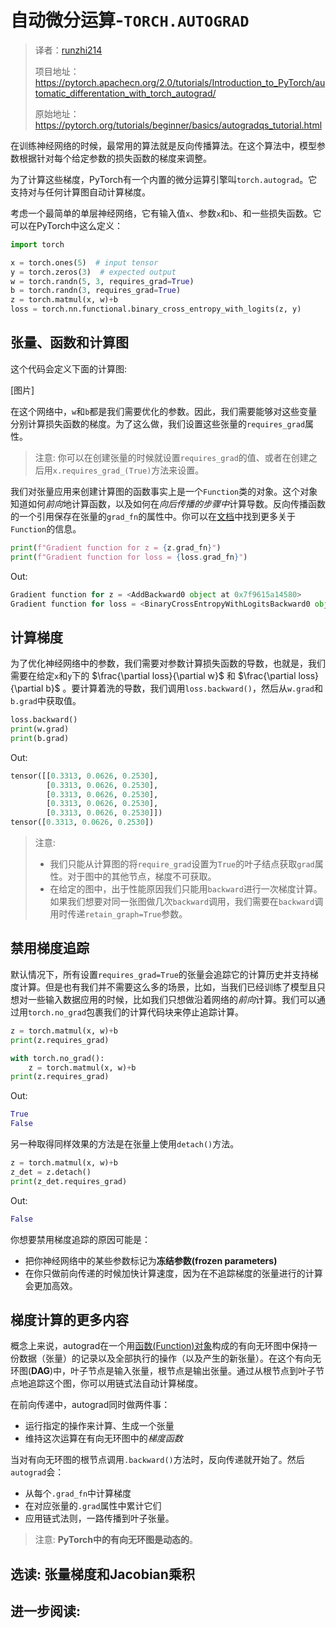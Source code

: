 # 自动微分运算-`TORCH.AUTOGRAD`

> 译者：[runzhi214](https://github.com/runzhi214)
>
> 项目地址：<https://pytorch.apachecn.org/2.0/tutorials/Introduction_to_PyTorch/automatic_differentation_with_torch_autograd/>
>
> 原始地址：<https://pytorch.org/tutorials/beginner/basics/autogradqs_tutorial.html>

在训练神经网络的时候，最常用的算法就是反向传播算法。在这个算法中，模型参数根据针对每个给定参数的损失函数的梯度来调整。

为了计算这些梯度，PyTorch有一个内置的微分运算引擎叫`torch.autograd`。它支持对与任何计算图自动计算梯度。

考虑一个最简单的单层神经网络，它有输入值`x`、参数`x`和`b`、和一些损失函数。它可以在PyTorch中这么定义：

```py
import torch

x = torch.ones(5)  # input tensor
y = torch.zeros(3)  # expected output
w = torch.randn(5, 3, requires_grad=True)
b = torch.randn(3, requires_grad=True)
z = torch.matmul(x, w)+b
loss = torch.nn.functional.binary_cross_entropy_with_logits(z, y)
```

## 张量、函数和计算图

这个代码会定义下面的计算图:

[图片]

在这个网络中，`w`和`b`都是我们需要优化的参数。因此，我们需要能够对这些变量分别计算损失函数的梯度。为了这么做，我们设置这些张量的`requires_grad`属性。

> 注意:
> 你可以在创建张量的时候就设置`requires_grad`的值、或者在创建之后用`x.requires_grad_(True)`方法来设置。

我们对张量应用来创建计算图的函数事实上是一个`Function`类的对象。这个对象知道如何*前向*地计算函数，以及如何在*向后传播的步骤中*计算导数。反向传播函数的一个引用保存在张量的`grad_fn`的属性中。你可以在[文档](https://pytorch.org/docs/stable/autograd.html#function)中找到更多关于`Function`的信息。

```py
print(f"Gradient function for z = {z.grad_fn}")
print(f"Gradient function for loss = {loss.grad_fn}")
```

Out:

```py
Gradient function for z = <AddBackward0 object at 0x7f9615a14580>
Gradient function for loss = <BinaryCrossEntropyWithLogitsBackward0 object at 0x7f9615a14bb0>
```

## 计算梯度

为了优化神经网络中的参数，我们需要对参数计算损失函数的导数，也就是，我们需要在给定`x`和`y`下的 $\frac{\partial loss}{\partial w}$ 和 $\frac{\partial loss}{\partial b}$ 。要计算着洗的导数，我们调用`loss.backward()`，然后从`w.grad`和`b.grad`中获取值。

```py
loss.backward()
print(w.grad)
print(b.grad)
```

Out:

```py
tensor([[0.3313, 0.0626, 0.2530],
        [0.3313, 0.0626, 0.2530],
        [0.3313, 0.0626, 0.2530],
        [0.3313, 0.0626, 0.2530],
        [0.3313, 0.0626, 0.2530]])
tensor([0.3313, 0.0626, 0.2530])
```

> 注意:
> * 我们只能从计算图的将`require_grad`设置为`True`的叶子结点获取`grad`属性。对于图中的其他节点，梯度不可获取。
> * 在给定的图中，出于性能原因我们只能用`backward`进行一次梯度计算。如果我们想要对同一张图做几次`backward`调用，我们需要在`backward`调用时传递`retain_graph=True`参数。

## 禁用梯度追踪

默认情况下，所有设置`requires_grad=True`的张量会追踪它的计算历史并支持梯度计算。但是也有我们并不需要这么多的场景，比如，当我们已经训练了模型且只想对一些输入数据应用的时候，比如我们只想做沿着网络的*前向*计算。我们可以通过用`torch.no_grad`包裹我们的计算代码块来停止追踪计算。

```py
z = torch.matmul(x, w)+b
print(z.requires_grad)

with torch.no_grad():
    z = torch.matmul(x, w)+b
print(z.requires_grad)
```

Out:

```py
True
False
```

另一种取得同样效果的方法是在张量上使用`detach()`方法。

```py
z = torch.matmul(x, w)+b
z_det = z.detach()
print(z_det.requires_grad)
```

Out:

```py
False
```

你想要禁用梯度追踪的原因可能是：
- 把你神经网络中的某些参数标记为**冻结参数(frozen parameters)**
- 在你只做前向传递的时候加快计算速度，因为在不追踪梯度的张量进行的计算会更加高效。

## 梯度计算的更多内容

概念上来说，autograd在一个用[函数(Function)对象](https://pytorch.org/docs/stable/autograd.html#torch.autograd.Function)构成的有向无环图中保持一份数据（张量）的记录以及全部执行的操作（以及产生的新张量）。在这个有向无环图(**DAG**)中，叶子节点是输入张量，根节点是输出张量。通过从根节点到叶子节点地追踪这个图，你可以用链式法自动计算梯度。

在前向传递中，autograd同时做两件事：
- 运行指定的操作来计算、生成一个张量
- 维持这次运算在有向无环图中的*梯度函数*

当对有向无环图的根节点调用`.backward()`方法时，反向传递就开始了。然后`autograd`会：
- 从每个`.grad_fn`中计算梯度
- 在对应张量的`.grad`属性中累计它们
- 应用链式法则，一路传播到叶子张量。

> 注意:
> **PyTorch中的有向无环图是动态的**。

## 选读: 张量梯度和Jacobian乘积

## 进一步阅读:

